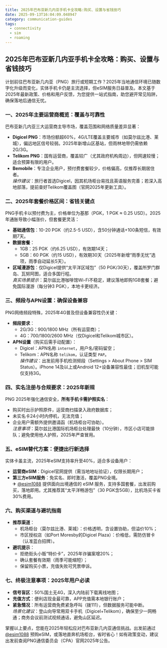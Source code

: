 ```yaml
---
title: 2025年巴布亚新几内亚手机卡全攻略:购买、设置与省钱技巧
date: 2025-09-13T16:04:09.048947
category: communication-guides
tags:
  - connectivity
  - sim
  - roaming
---
```


## 2025年巴布亚新几内亚手机卡全攻略：购买、设置与省钱技巧

计划前往巴布亚新几内亚（PNG）旅行或短期工作？2025年当地通信环境已随数字化升级而变化，实体手机卡仍是主流选择，但eSIM服务日益普及。本文基于2025年最新政策、价格和用户反馈，为您提供一站式指南，助您避开常见陷阱，确保落地后通信无忧。

### 一、2025年主要运营商概览：覆盖与可靠性  
巴布亚新几内亚三大运营商主导市场，覆盖范围和网络质量差异显著：  
- **Digicel PNG**：市场份额超60%，4G/LTE覆盖主要城市（如莫尔兹比港、莱城），偏远地区信号较弱。2025年新增山区基站，但雨林地带仍需依赖2G/3G。  
- **Telikom PNG**：国有运营商，覆盖较广（尤其政府机构周边），但网速较慢；适合预算有限的用户。  
- **Bemobile**：专注企业用户，预付费套餐较少，价格偏高，仅推荐长期居住者。  
*操作建议*：旅行者首选Digicel，因其机场柜台易找且英语服务完善；若深入高地部落，提前查好Telikom覆盖图（官网2025年更新工具）。

### 二、2025年套餐价格区间：省钱关键点  
PNG手机卡以预付费为主，价格单位为基那（PGK，1 PGK ≈ 0.25 USD）。2025年通胀导致小幅涨价，但套餐更灵活：  
- **基础通信包**：10-20 PGK（约2.5-5 USD），含50分钟通话+100条短信，有效期7天。  
- **数据套餐**：  
  - 1GB：25 PGK（约6.25 USD），有效期14天；  
  - 5GB：60 PGK（约15 USD），有效期30天（2025年新增“雨季无忧”选项，雨季自动延长5天）。  
- **区域漫游包**：仅Digicel提供“太平洋区域包”（50 PGK/30天），覆盖所罗门群岛、瓦努阿图，适合多国行程。  
*真实场景提示*：莫尔兹比港咖啡馆Wi-Fi不稳定，建议落地即购1GB套餐；避免国际漫游（每分钟3 PGK），本地卡更经济。

### 三、频段与APN设置：确保设备兼容  
PNG网络频段特殊，2025年4G普及但设备兼容性仍关键：  
- **频段要求**：  
  - 2G/3G：900/1800 MHz（所有运营商）；  
  - 4G：700/1800/2600 MHz（仅Digicel和Telikom城市区）。  
- **APN设置**（购买后需手动配置）：  
  - Digicel：APN名称 `internet`，用户名/密码留空；  
  - Telikom：APN名称 `telikom`，认证类型 `PAP`。  
*操作建议*：出发前用手机检测频段（Settings > About Phone > SIM Status）。iPhone 14及以上或Android 12+设备兼容性最佳；旧机型可能仅支持3G。

### 四、实名注册与合规要求：2025年新规  
PNG 2025年强化通信安全，**所有手机卡需护照实名**：  
- 购买时出示护照原件，运营商扫描录入政府数据库；  
- 未实名卡24小时内停机，无法充值；  
- 企业用户需额外提供邀请函（机场柜台可协助）。  
*注意事项*：莫尔兹比港国际机场柜台处理最快（10分钟），市区小店可能排队；避免使用他人护照，2025年严查冒用。

### 五、eSIM替代方案：便捷出行新选择  
实体卡虽主流，2025年eSIM支持率升至40%，适合多设备用户：  
- **运营商eSIM**：Digicel官网提供（需当地地址验证），仅限长期用户；  
- **第三方eSIM服务**：免实名、即时激活，覆盖PNG全境。  
✈ [@esim1088](https://t.me/s/esim1088) 提供面向出境通信的 eSIM 服务，支持多国套餐，出发前购买，落地即用。尤其推荐其“太平洋畅游包”（30 PGK含5GB），比机场买卡省30%费用。

### 六、购买渠道与避坑指南  
- **推荐渠道**：  
  - 机场柜台（莫尔兹比港、莱城）：价格透明，含设置协助，但溢价10%；  
  - 市区授权店（如Port Moresby的Digicel Plaza）：价格低，需防仿冒卡（认准蓝白招牌）。  
- **避坑提示**：  
  - 拒绝街头小贩“特价卡”，2025年诈骗案增20%；  
  - 确认套餐有效期（雨季可能缩短）；  
  - 保留购买小票，充值失败可凭票申诉。

### 七、终极注意事项：2025年用户必读  
- **信号盲区**：50%国土无4G，深入内陆前下载离线地图；  
- **充值方式**：便利店现金最可靠，APP充值需本地银行账户；  
- **紧急情况**：所有运营商免费紧急呼叫（拨111），但数据服务可能中断。  
*场景化建议*：登山向导常用双卡手机（Digicel+Telikom），确保至少一网畅通；商务会议前测试视频通话，避免山区延迟。

掌握以上要点，您能在2025年轻松应对巴布亚新几内亚通信挑战。出发前通过[@esim1088](https://t.me/s/esim1088) 预购eSIM，或落地直奔机场柜台，省时省心！如有政策变动，建议出发前查阅PNG通信委员会（CPA）官网2025年公告。
